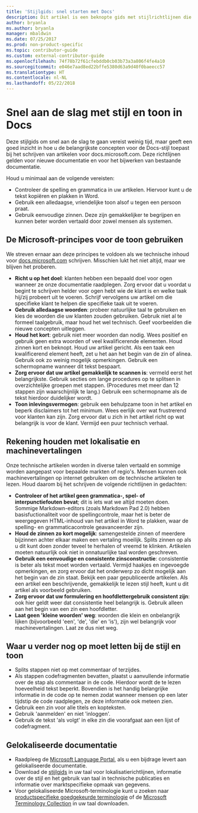 ```yaml
---
title: 'Stijlgids: snel starten met Docs'
description: Dit artikel is een beknopte gids met stijlrichtlijnen die alleen de essentiële onderwerpen bevat om aan de slag te gaan met docs.microsoft.com.
author: bryanla
ms.author: bryanla
manager: mbaldwin
ms.date: 07/25/2017
ms.prod: non-product-specific
ms.topic: contributor-guide
ms.custom: external-contributor-guide
ms.openlocfilehash: 74f78b72f61cfebddb0cb03b73a3a806f4fe4a10
ms.sourcegitcommit: e046e7aad8ed22bffe5380d63a9d40f0baeecc57
ms.translationtype: HT
ms.contentlocale: nl-NL
ms.lasthandoff: 05/22/2018
---
```

# <a name="docs-style-and-voice-quick-start"></a>Snel aan de slag met stijl en toon in Docs

Deze stijlgids om snel aan de slag te gaan vereist weinig tijd, maar geeft een goed inzicht in hoe u de belangrijkste concepten voor de Docs-stijl toepast bij het schrijven van artikelen voor docs.microsoft.com. Deze richtlijnen gelden voor nieuwe documentatie en voor het bijwerken van bestaande documentatie.

Houd u minimaal aan de volgende vereisten:

- Controleer de spelling en grammatica in uw artikelen. Hiervoor kunt u de tekst kopiëren en plakken in Word.
- Gebruik een alledaagse, vriendelijke toon alsof u tegen een persoon praat.
- Gebruik eenvoudige zinnen. Deze zijn gemakkelijker te begrijpen en kunnen beter worden vertaald door zowel mensen als systemen.

## <a name="use-the-microsoft-voice-principles"></a>De Microsoft-principes voor de toon gebruiken

We streven ernaar aan deze principes te voldoen als we technische inhoud voor [docs.microsoft.com](https://docs.microsoft.com) schrijven. Misschien lukt het niet altijd, maar we blijven het proberen.

- **Richt u op het doel**: klanten hebben een bepaald doel voor ogen wanneer ze onze documentatie raadplegen. Zorg ervoor dat u voordat u begint te schrijven helder voor ogen hebt wie de klant is en welke taak hij/zij probeert uit te voeren. Schrijf vervolgens uw artikel om die specifieke klant te helpen die specifieke taak uit te voeren.
- **Gebruik alledaagse woorden**: probeer natuurlijke taal te gebruiken en kies de woorden die uw klanten zouden gebruiken. Gebruik niet al te formeel taalgebruik, maar houd het wel technisch. Geef voorbeelden die nieuwe concepten uitleggen.
- **Houd het kort**: gebruik niet meer woorden dan nodig. Wees positief en gebruik geen extra woorden of veel kwalificerende elementen. Houd zinnen kort en beknopt. Houd uw artikel gericht. Als een taak een kwalificerend element heeft, zet u het aan het begin van de zin of alinea. Gebruik ook zo weinig mogelijk opmerkingen. Gebruik een schermopname wanneer dit tekst bespaart.
- **Zorg ervoor dat uw artikel gemakkelijk te scannen is**: vermeld eerst het belangrijkste. Gebruik secties om lange procedures op te splitsen in overzichtelijke groepen met stappen. (Procedures met meer dan 12 stappen zijn waarschijnlijk te lang.) Gebruik een schermopname als de tekst hierdoor duidelijker wordt.
- **Toon inlevingsvermogen**: gebruik een behulpzame toon in het artikel en beperk disclaimers tot het minimum. Wees eerlijk over wat frustrerend voor klanten kan zijn. Zorg ervoor dat u zich in het artikel richt op wat belangrijk is voor de klant. Vermijd een puur technisch verhaal.

## <a name="consider-localization-and-machine-translation"></a>Rekening houden met lokalisatie en machinevertalingen

Onze technische artikelen worden in diverse talen vertaald en sommige worden aangepast voor bepaalde markten of regio's. Mensen kunnen ook machinevertalingen op internet gebruiken om de technische artikelen te lezen. Houd daarom bij het schrijven de volgende richtlijnen in gedachten:

- **Controleer of het artikel geen grammatica-, spel- of interpunctiefouten bevat**; dit is iets wat we altijd moeten doen. Sommige Markdown-editors (zoals Markdown Pad 2.0) hebben basisfuctionaliteit voor de spellingcontrole, maar het is beter de weergegeven HTML-inhoud van het artikel in Word te plakken, waar de spelling- en grammaticacontrole geavanceerder zijn.
- **Houd de zinnen zo kort mogelijk**: samengestelde zinnen of meerdere bijzinnen achter elkaar maken een vertaling moeilijk. Splits zinnen op als u dit kunt doen zonder teveel te herhalen of vreemd te klinken. Artikelen moeten natuurlijk ook niet in onnatuurlijke taal worden geschreven.
- **Gebruik een eenvoudige en consistente zinsconstructie**: consistentie is beter als tekst moet worden vertaald. Vermijd haakjes en ingevoegde opmerkingen, en zorg ervoor dat het onderwerp zo dicht mogelijk aan het begin van de zin staat. Bekijk een paar gepubliceerde artikelen. Als een artikel een beschrijvende, gemakkelijk te lezen stijl heeft, kunt u dit artikel als voorbeeld gebruiken.
- **Zorg ervoor dat uw formulering en hoofdlettergebruik consistent zijn**: ook hier geldt weer dat consistentie heel belangrijk is. Gebruik alleen aan het begin van een zin een hoofdletter.
- **Laat geen 'kleine woorden' weg**: woorden die klein en onbelangrijk lijken (bijvoorbeeld 'een', 'de', 'die' en 'is'), zijn wel belangrijk voor machinevertalingen. Laat ze dus niet weg.

## <a name="other-style-and-voice-issues-to-watch-for"></a>Waar u verder nog op moet letten bij de stijl en toon

- Splits stappen niet op met commentaar of terzijdes.
- Als stappen codefragmenten bevatten, plaatst u aanvullende informatie over de stap als commentaar in de code. Hierdoor wordt de te lezen hoeveelheid tekst beperkt. Bovendien is het handig belangrijke informatie in de code op te nemen zodat wanneer mensen op een later tijdstip de code raadplegen, ze deze informatie ook meteen zien.
- Gebruik een zin voor alle titels en kopteksten.
- Gebruik 'aanmelden' en niet 'inloggen'.
- Gebruik de tekst 'als volgt' in elke zin die voorafgaat aan een lijst of codefragment.

## <a name="localized-documentation"></a>Gelokaliseerde documentatie

- Raadpleeg de [Microsoft Language Portal](https://www.microsoft.com/Language/Default.aspx), als u een bijdrage levert aan gelokaliseerde documentatie.
- Download de [stijlgids](https://www.microsoft.com/Language/StyleGuides.aspx) in uw taal voor lokalisatierichtlijnen, informatie over de stijl en het gebruik van taal in technische publicaties en informatie over marktspecifieke opmaak van gegevens.
- Voor gelokaliseerde Microsoft-terminologie kunt u zoeken naar [productspecifieke goedgekeurde terminologie](https://www.microsoft.com/Language/Search.aspx) of de [Microsoft Terminology Collection](https://www.microsoft.com/Language/Terminology.aspx) in uw taal downloaden.
